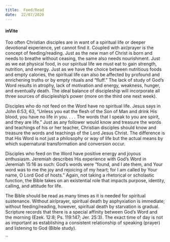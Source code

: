 ```yaml
---
title:  Feed/Read
date:  22/07/2020
---
```


#### inVite

Too often Christian disciples are in want of a spiritual life or deeper devotional experience, yet cannot find it. Coupled with air/prayer is the concept of feeding/reading. Just as the new man of Christ is born and needs to breathe without ceasing, the same also needs nourishment. Just as we eat physical food, in our spiritual life we must eat to gain strength, nutrition, and energy. Just as we have the choice between nutritious foods and empty calories, the spiritual life can also be affected by profound and enrichening truths or by empty rituals and “fluff.” The lack of study of God’s Word results in atrophy, lack of motivation and energy, weakness, hunger, and eventually death. The ideal balance of discipleship will incorporate all three sources of discipleship’s power (more on the third one next week).

Disciples who do not feed on the Word have no spiritual life. Jesus says in John 6:53, 63, “Unless you eat the flesh of the Son of Man and drink His blood, you have no life in you. . . . The words that I speak to you are spirit, and they are life.” Just as any follower would know and treasure the words and teachings of his or her teacher, Christian disciples should know and treasure the words and teachings of the Lord Jesus Christ. The difference is that His Word is not just a philosophy or way of life but the actual means by which supernatural transformation and conversion occur.

Disciples who feed on the Word have positive energy and joyous enthusiasm. Jeremiah describes His experience with God’s Word in Jeremiah 15:16 as such: God’s words were “found, and I ate them, and Your word was to me the joy and rejoicing of my heart; for I am called by Your name, O Lord God of hosts.” Again, not taking a rhetorical or scholastic function, the Bible takes on an existential role that impacts purpose, identity, calling, and attitude for life.

The Bible should be read as many times as it is needed for spiritual sustenance. Without air/prayer, spiritual death by asphyxiation is immediate; without feeding/reading, however, spiritual death by starvation is gradual. Scripture records that there is a special affinity between God’s Word and the morning (Ezek. 12:8; Ps. 119:147; Jer. 25:3). The exact time of day is not as important as establishing a consistent relationship of speaking (prayer) and listening to God (Bible study).

``